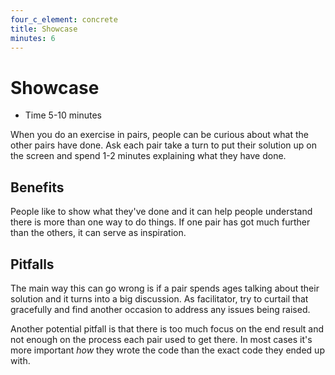 ```yaml
---
four_c_element: concrete
title: Showcase
minutes: 6
---
```


# Showcase

- Time 5-10 minutes

When you do an exercise in pairs, people can be curious about what the other pairs have done. Ask each pair take a turn to put their solution up on the screen and spend 1-2 minutes explaining what they have done. 

## Benefits
People like to show what they've done and it can help people understand there is more than one way to do things. If one pair has got much further than the others, it can serve as inspiration.

## Pitfalls
The main way this can go wrong is if a pair spends ages talking about their solution and it turns into a big discussion. As facilitator, try to curtail that gracefully and find another occasion to address any issues being raised.

Another potential pitfall is that there is too much focus on the end result and not enough on the process each pair used to get there. In most cases it's more important _how_ they wrote the code than the exact code they ended up with.